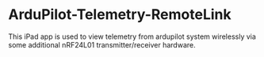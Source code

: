 ArduPilot-Telemetry-RemoteLink
==============================

This iPad app is used to view telemetry from ardupilot system wirelessly via some additional nRF24L01 transmitter/receiver hardware.
